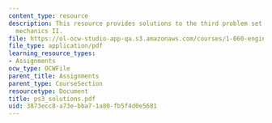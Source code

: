 ```yaml
---
content_type: resource
description: This resource provides solutions to the third problem set on engineering
  mechanics II.
file: https://ol-ocw-studio-app-qa.s3.amazonaws.com/courses/1-060-engineering-mechanics-ii-spring-2006/3873ecc8a73ebba71a80fb5f4d0e5681_ps3_solutions.pdf
file_type: application/pdf
learning_resource_types:
- Assignments
ocw_type: OCWFile
parent_title: Assignments
parent_type: CourseSection
resourcetype: Document
title: ps3_solutions.pdf
uid: 3873ecc8-a73e-bba7-1a80-fb5f4d0e5681
---
```

